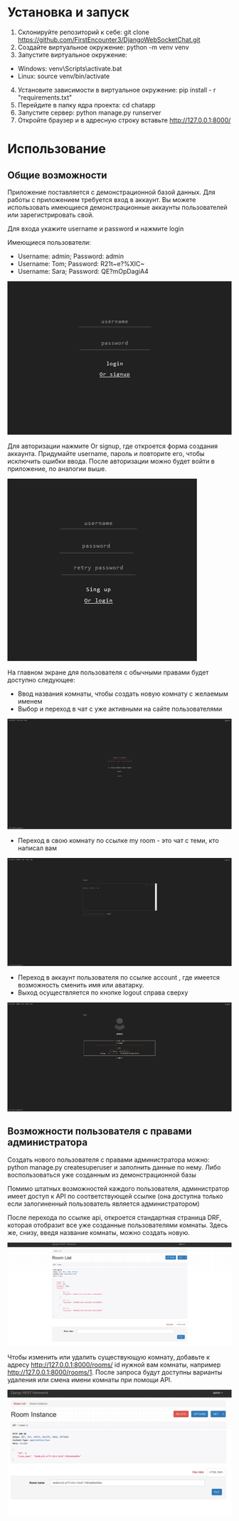 # Установка и запуск

1. Склонируйте репозиторий к себе: git clone https://github.com/FirstEncounter3/DjangoWebSocketChat.git
2. Создайте виртуальное окружение: python -m venv venv
3. Запустите виртуальное окружение: 
- Windows: venv\Scripts\activate.bat 
- Linux: source venv/bin/activate
4. Установите зависимости в виртуальное окружение: pip install - r "requirements.txt"
5. Перейдите в папку ядра проекта: cd chatapp
6. Запустите сервер: python manage.py runserver
7. Откройте браузер и в адресную строку вставьте http://127.0.0.1:8000/

# Использование

## Общие возможности

Приложение поставляется с демонстрационной базой данных. Для работы с приложением требуется вход в аккаунт.
Вы можете использовать имеющиеся демонстрационные аккаунты пользователей или зарегистрировать свой.

Для входа укажите username и password и нажмите login

Имеющиеся пользователи: 
- Username: admin; Password: admin
- Username: Tom; Password: R21t~e?%XIC~
- Username: Sara; Password: QE?mOpDagiA4

![Вход](chatapp/media/screenshots/login.png)

Для авторизации нажмите Or signup, где откроется форма создания аккаунта. Придумайте username, пароль 
и повторите его, чтобы исключить ошибки ввода. После авторизации можно будет войти в приложение, по аналогии выше.

![Авторизация](chatapp/media/screenshots/signup.png)

На главном экране для пользователя с обычными правами будет доступно следующее:
- Ввод названия комнаты, чтобы создать новую комнату с желаемым именем
- Выбор и переход в чат с уже активными на сайте пользователями

![Главный экран](chatapp/media/screenshots/index.png)

- Переход в свою комнату по ссылке my room - это чат с теми, кто написал вам

![Комната](chatapp/media/screenshots/room.png)

- Переход в аккаунт пользователя по ссылке account <username>, где имеется возможность сменить имя или аватарку.
- Выход осуществляется по кнопке logout справа сверху

![Аккаунт](chatapp/media/screenshots/account.png)

## Возможности пользователя с правами администратора

Создать нового пользователя с правами администратора можно: python manage.py createsuperuser 
и заполнить данные по нему. Либо воспользоваться уже созданным из демонстрационной базы

Помимо штатных возможностей каждого пользователя, администратор имеет доступ к API по соответствующей ссылке 
(она доступна только если залогиненный пользователь является администратором)

После перехода по ссылке api, откроется стандартная страница DRF, которая отобразит все уже созданные пользователями комнаты.
Здесь же, снизу, введя название комнаты, можно создать новую.

![API общий список](chatapp/media/screenshots/rooms.png)

Чтобы изменить или удалить существующую комнату, добавьте к адресу http://127.0.0.1:8000/rooms/ id нужной вам комнаты, 
например http://127.0.0.1:8000/rooms/1. 
После запроса будут доступны варианты удаления или смена имени комнаты при помощи API.

![API выбранная сущность](chatapp/media/screenshots/room_instance.png)